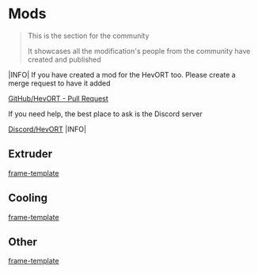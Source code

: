 # Mods

> This is the section for the community
>
> It showcases all the modification's people from the community have created and published

|INFO|
If you have created a mod for the HevORT too.
Please create a merge request to have it added 

[GitHub/HevORT - Pull Request](https://github.com/MirageC79/HevORT/pulls)


If you need help, the best place to ask is the Discord server

[Discord/HevORT](https://discord.gg/nCYRQAZPWV)
|INFO|

<script>
    createGridData(1, [
        {
            title: "BL-Touch Rapido UHF Hotend bracket",
            image: "https://hevort-mods.donnerplays.de/images/BL_Touch_Rapido_Hotend_UHF_Bracket.png",
            description: `Mounting bracket for the BL-Touch when used on a Rapido UHF hotend.
                        <br>- Adds a lip on the top that prevents the support from rotating.
                        <br>- Uses nuts for all screw holes instead of screwing into the plastic
                        <br><br>Requires:
                        <br>- 3x M3 nuts
                        <br>- Main mounting screw: M3x(~35mm long screw)
                        <br>- BL-Touch screws: 2x M3x8mm screw`,
            credits: [
                    {name: "MirageC", description: "Initial work/version"},
                    {name: "DonnerPlays", description: "Modification to use M3 nuts instead of threading into the plastic"}
            ],
            buttons: [
                {title: "CAD File", link: "https://hevort-mods.donnerplays.de/cad/BL_Touch_Rapido_Hotend_UHF_Bracket.step"},
            ],
        },
    ]);
    createGridData(2, [
        {
            title: "HD12/MGN12 CPAP Rapido Duct",
            image: "https://hevort-mods.donnerplays.de/images/HD12_MGN12_Rapido_Duct.png",
            description: `Fan duct for CPAP fan hose
                        <br>(15mm inner diameter)
                        <br><br>Mounts to the standard MGN12H/HD12 HextrudORT carriage
                        <br><br>Requires:
                        <br>- Standard: 4x M3x8mm screws
                        <br>- UHF: 4x M3x14mm screws`,
            credits: [
                    {name: "MirageC", description: "Initial work of MGN9 version"},
                    {name: "DonnerPlays", description: "Modification to fit HD12/MGN12"}
            ],
            buttons: [
                {title: "CAD File", link: "https://hevort-mods.donnerplays.de/cad/HD12_MGN12_Rapido_Duct.step"},
            ],
        },
        {
            title: "HD12/MGN12H Rapido UHF Spacer",
            image: "https://hevort-mods.donnerplays.de/images/HD12_MGN12_Rapido_UHF_Spacer.png",
            description: `Spacer for the CPAP Rapido Duct
                        <br>when the rapido is used with a volcano nozzle (UHF)`,
            credits: [
                    {name: "MirageC", description: "Initial work of MGN9 version"},
                    {name: "DonnerPlays", description: "Modification to fit HD12/MGN12"}
            ],
            buttons: [
                {title: "CAD File", link: "https://hevort-mods.donnerplays.de/cad/HD12_MGN12_Rapido_UHF_Spacer.step"},
            ],
        },
        {
            title: "HD12/MGN12 40mm fan mount (tested with Rapido hotend)",
            image: "https://hevort-mods.donnerplays.de/images/MGN12_HD12_Rapido_Fan_Shroud_40mm.png",
            description: `This bracket allows you to use a 40mm fan for
                        <br>hotend cooling on the
                        <br>MGN12/HD12 HextrudORT carriage
                        <br><br>Includes small side openings to help with getting out the hot air and help with installation.
                        <br><br>Is supported by two screws/flaps on the side
                        <br><br>Requires:
                        <br>- 3x M3x(8mm + fan size)
                        <br>Example: 20mm thick fan = 28mm = 25-30mm`,
            credits: [
                    {name: "MirageC", description: "Initial work on version for Rapido with 25mm fan"},
                    {name: "DonnerPlays", description: "Modification to allow 40mm fan to be used"}
            ],
            buttons: [
                {title: "CAD File", link: "https://hevort-mods.donnerplays.de/cad/MGN12_HD12_Rapido_Fan_Shroud_40mm.step"},
            ],
        },
    ]);
    createGridData(3, [
        {
            title: "ADXL345 mounting bracket on 40mm fan",
            image: "https://hevort-mods.donnerplays.de/images/ADXL345_40mm_Fan_Mount.png",
            description: `Allows you to easily mount an ADXL345 accelerometer to your print head.
                        <br><br>Mounts to the front of a 40mm fan.
                        <br>(tested with a 20mm thick fan)
                        <br><br>Requires: 3.5mm longer screws`,
            credits: [
                    {name: "DonnerPlays", description: "Initial work"},
            ],
            buttons: [
                {title: "CAD File", link: "https://hevort-mods.donnerplays.de/cad/ADXL345_40mm_Fan_Mount.step"},
            ],
        },
    ]);
</script>

## Extruder

[frame-template](../assets/templates/grid-template.md ':include')

## Cooling

[frame-template](../assets/templates/grid-template.md ':include')

## Other

[frame-template](../assets/templates/grid-template.md ':include')